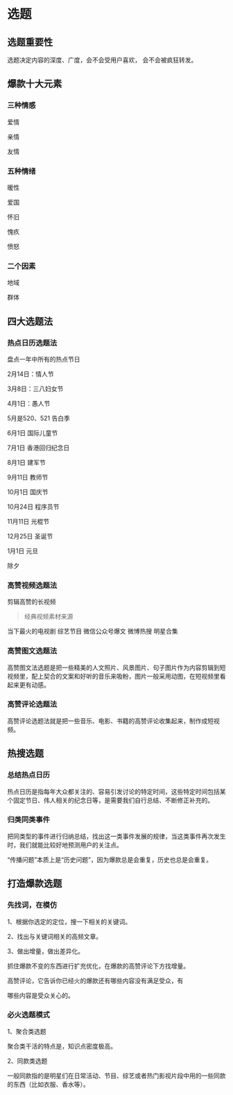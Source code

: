 # 选题

## 选题重要性

选题决定内容的深度、广度，会不会受用户喜欢，
会不会被疯狂转发。

## 爆款十大元素

### 三种情感

爱情  

亲情  

友情

### 五种情绪

暖性  

爱国  

怀旧  

愧疚  

愤怒  

### 二个因素

地域  

群体

## 四大选题法  

### 热点日历选题法  

盘点一年中所有的热点节日  

2月14日：情人节  

3月8日：三八妇女节  

4月1日：愚人节 

5月是520、521 告白季  

6月1日 国际儿童节  

7月1日 香港回归纪念日  

8月1日 建军节  

9月11日 教师节  

10月1日 国庆节  

10月24日 程序员节  

11月11日 光棍节  

12月25日 圣诞节  

1月1日 元旦  

除夕  

### 高赞视频选题法

剪辑高赞的长视频

> 经典视频素材来源

当下最火的电视剧 综艺节目 微信公众号爆文
微博热搜 明星合集

### 高赞图文选题法

高赞图文法选题是把一些精美的人文照片、风景图片、句子图片作为内容剪辑到短视频里，配上契合的文案和好听的音乐来吸粉，图片一般采用动图，在短视频里看起来更有动感。

### 高赞评论选题法  

高赞评论选题法就是把一些音乐、电影、书籍的高赞评论收集起来，制作成短视频。

## 热搜选题

### 总结热点日历  

热点日历是指每年大众都关注的、容易引发讨论的特定时间，这些特定时间包括某个固定节日、伟人相关的纪念日等，是需要我们自行总结、不断修正补充的。  

### 归类同类事件

把同类型的事件进行归纳总结，找出这一类事件发展的规律，当这类事件再次发生时，我们就能比较好地预测用户的关注点。

“传播问题”本质上是“历史问题”，因为爆款总是会重复，历史也总是会重复。

## 打造爆款选题

### 先找词，在模仿

1、根据你选定的定位，搜一下相关的关键词。  

2、找出与关键词相关的高频文章。  

3、做出增量，做出差异化。

抓住爆款不变的东西进行扩充优化，在爆款的高赞评论下方找增量。  

高赞评论，它告诉你已经火的爆款还有哪些内容没有满足受众，有  

哪些内容是受众关心的。

### 必火选题模式

1、聚合类选题  

聚合类干活的特点是，知识点密度极高。

2、同款类选题  

一般同款指的是明星们在日常活动、节目、综艺或者热门影视片段中用的一些同款的东西（比如衣服、香水等）。

